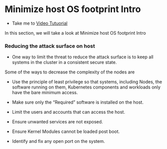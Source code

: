 # Minimize host OS footprint Intro
  - Take me to [Video Tutuorial](https://kodekloud.com/courses/1378608/lectures/31704430)

In this section, we will take a look at Minimize host OS footprint Intro

### Reducing the attack surface on host

  - One way to limit the threat to reduce the attack surface is to keep all systems in the cluster in a consistent secure state.

Some of the ways to decrease the complexity of the nodes are
  - Use the principle of least privilege so that systems, including Nodes, the software running on them, Kubernetes components and workloads only have the bare minimum access.

  - Make sure only the “Required” software is installed on the host.
  -  Limit the users and accounts that can access the host.

  - Ensure unwanted services are not exposed.

  - Ensure Kernel Modules cannot be loaded post boot.

  - Identify and fix any open port on the system.
